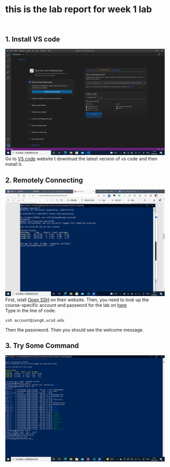 # this is the lab report for week 1 lab<br />
<br />

## 1. Install VS code
![Image](https://github.com/anananan116/cse15l-lab-reports/blob/8052737657b5615c3e9d11dcb484b1778e24ff9d/week1/week1-1.png)<br />
Go to [VS code](https://code.visualstudio.com/) website t download the latest version of vs code and then install it.<br />

## 2. Remotely Connecting
![Image](https://github.com/anananan116/cse15l-lab-reports/blob/8f3f17ae147968c29f6d19321c4255d4aaa28d36/week1/week1-2.png)<br />
First, istall [Open SSH](https://docs.microsoft.com/en-us/windows-server/administration/openssh/openssh_install_firstuse) on their website. Then, you need to look up the course-specific account and password for the lab on [here](https://sdacs.ucsd.edu/~icc/index.php)
<br/>
Type in the line of code:
```
ssh account@ieng6.ucsd.edu
```
Then the passoword. Then you should see the welcome message.
<br/>
## 3. Try Some Command

![Image](https://github.com/anananan116/cse15l-lab-reports/blob/60dd5bed336b028955b889ebfd4033c855f0b0c6/week1/2.png)
